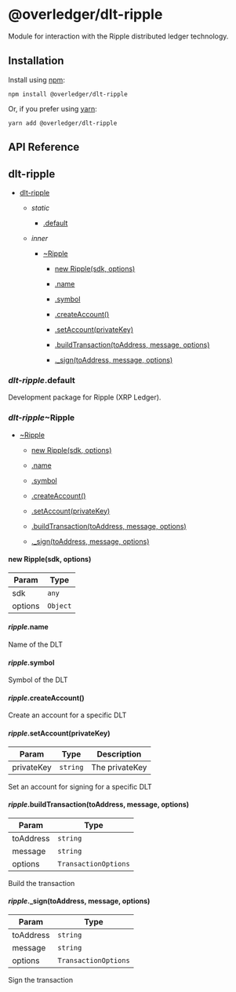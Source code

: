 # @overledger/dlt-ripple

Module for interaction with the Ripple distributed ledger technology.

## Installation

Install using [npm](https://www.npmjs.org/):
```
npm install @overledger/dlt-ripple
```

Or, if you prefer using [yarn](https://yarnpkg.com/):

```
yarn add @overledger/dlt-ripple
```

## API Reference

<a name="module_dlt-ripple"></a>

## dlt-ripple

* [dlt-ripple](#module_dlt-ripple)

    * _static_
        * [.default](#module_dlt-ripple.default)

    * _inner_
        * [~Ripple](#module_dlt-ripple.Ripple)

            * [new Ripple(sdk, options)](#new_module_dlt-ripple.Ripple_new)

            * [.name](#module_dlt-ripple.Ripple+name)

            * [.symbol](#module_dlt-ripple.Ripple+symbol)

            * [.createAccount()](#module_dlt-ripple.Ripple+createAccount)

            * [.setAccount(privateKey)](#module_dlt-ripple.Ripple+setAccount)

            * [.buildTransaction(toAddress, message, options)](#module_dlt-ripple.Ripple+buildTransaction)

            * [._sign(toAddress, message, options)](#module_dlt-ripple.Ripple+_sign)


<a name="module_dlt-ripple.default"></a>

### *dlt-ripple*.default
Development package for Ripple (XRP Ledger).

<a name="module_dlt-ripple.Ripple"></a>

### *dlt-ripple*~Ripple

* [~Ripple](#module_dlt-ripple.Ripple)

    * [new Ripple(sdk, options)](#new_module_dlt-ripple.Ripple_new)

    * [.name](#module_dlt-ripple.Ripple+name)

    * [.symbol](#module_dlt-ripple.Ripple+symbol)

    * [.createAccount()](#module_dlt-ripple.Ripple+createAccount)

    * [.setAccount(privateKey)](#module_dlt-ripple.Ripple+setAccount)

    * [.buildTransaction(toAddress, message, options)](#module_dlt-ripple.Ripple+buildTransaction)

    * [._sign(toAddress, message, options)](#module_dlt-ripple.Ripple+_sign)


<a name="new_module_dlt-ripple.Ripple_new"></a>

#### new Ripple(sdk, options)

| Param | Type |
| --- | --- |
| sdk | <code>any</code> | 
| options | <code>Object</code> | 

<a name="module_dlt-ripple.Ripple+name"></a>

#### *ripple*.name
Name of the DLT

<a name="module_dlt-ripple.Ripple+symbol"></a>

#### *ripple*.symbol
Symbol of the DLT

<a name="module_dlt-ripple.Ripple+createAccount"></a>

#### *ripple*.createAccount()
Create an account for a specific DLT

<a name="module_dlt-ripple.Ripple+setAccount"></a>

#### *ripple*.setAccount(privateKey)

| Param | Type | Description |
| --- | --- | --- |
| privateKey | <code>string</code> | The privateKey |

Set an account for signing for a specific DLT

<a name="module_dlt-ripple.Ripple+buildTransaction"></a>

#### *ripple*.buildTransaction(toAddress, message, options)

| Param | Type |
| --- | --- |
| toAddress | <code>string</code> | 
| message | <code>string</code> | 
| options | <code>TransactionOptions</code> | 

Build the transaction

<a name="module_dlt-ripple.Ripple+_sign"></a>

#### *ripple*._sign(toAddress, message, options)

| Param | Type |
| --- | --- |
| toAddress | <code>string</code> | 
| message | <code>string</code> | 
| options | <code>TransactionOptions</code> | 

Sign the transaction

